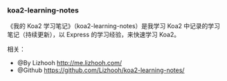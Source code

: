 ### koa2-learning-notes

《我的 Koa2 学习笔记》（koa2-learning-notes）是我学习 Koa2 中记录的学习笔记（持续更新），以 Express 的学习经验，来快速学习 Koa2。

相关：
- @By Lizhooh http://me.lizhooh.com/
- @Github https://github.com/Lizhooh/koa2-learning-notes/



